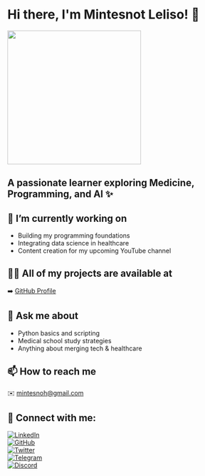 # Hi there, I'm Mintesnot Leliso! 👋

<img src="https://media.giphy.com/media/xUOxf54vdb2wsoU9iU/giphy.gif" width="300"/>


## A passionate learner exploring **Medicine, Programming, and AI** ✨


## 🔭 I’m currently working on

- Building my programming foundations  
- Integrating data science in healthcare  
- Content creation for my upcoming YouTube channel



## 👨‍💻 All of my projects are available at

➡️ [GitHub Profile](https://github.com/Mntsnt)



## 💬 Ask me about

- Python basics and scripting  
- Medical school study strategies  
- Anything about merging tech & healthcare



## 📫 How to reach me

✉️ mintesnoh@gmail.com



## 🤝 Connect with me:


[![LinkedIn](https://img.shields.io/badge/LinkedIn-blue?logo=linkedin&logoColor=white)](https://www.linkedin.com/in/mintesnotleliso)  
[![GitHub](https://img.shields.io/badge/GitHub-black?logo=github&logoColor=white)](https://github.com/Mntsnt)  
[![Twitter](https://img.shields.io/badge/Twitter-1DA1F2?logo=twitter&logoColor=white)](https://twitter.com/MintesnotLeliso)  
[![Telegram](https://img.shields.io/badge/Telegram-0088CC?logo=telegram&logoColor=white)](https://t.me/MntsntZP)  
[![Discord](https://img.shields.io/badge/Discord-5865F2?logo=discord&logoColor=white)](https://discord.com/users/mintesnoh)


